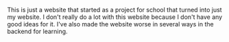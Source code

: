 This is just a website that started as a project for school that turned into just my website. I don't really do a lot with this website because I don't have any good ideas for it. I've also made the website worse in several ways in the backend for learning.
